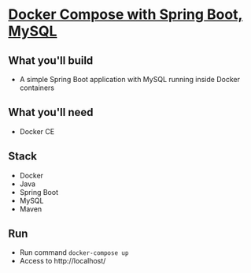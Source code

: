 # [Docker Compose with Spring Boot, MySQL](https://github.com/KSVIntern/MingleX)

## What you'll build
- A simple Spring Boot application with MySQL running inside Docker containers

## What you'll need
- Docker CE

## Stack
- Docker
- Java
- Spring Boot
- MySQL
- Maven

## Run
- Run command `docker-compose up`
- Access to http://localhost/
